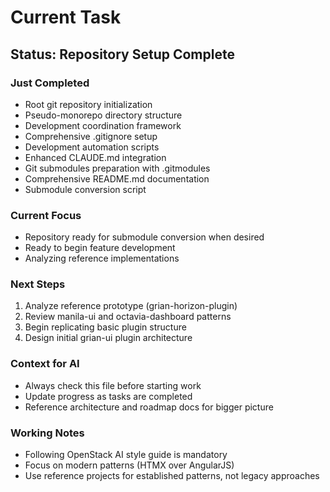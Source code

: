 # Current Task

## Status: Repository Setup Complete

### Just Completed
- Root git repository initialization
- Pseudo-monorepo directory structure
- Development coordination framework
- Comprehensive .gitignore setup
- Development automation scripts
- Enhanced CLAUDE.md integration
- Git submodules preparation with .gitmodules
- Comprehensive README.md documentation
- Submodule conversion script

### Current Focus
- Repository ready for submodule conversion when desired
- Ready to begin feature development
- Analyzing reference implementations

### Next Steps
1. Analyze reference prototype (grian-horizon-plugin)
2. Review manila-ui and octavia-dashboard patterns
3. Begin replicating basic plugin structure
4. Design initial grian-ui plugin architecture

### Context for AI
- Always check this file before starting work
- Update progress as tasks are completed
- Reference architecture and roadmap docs for bigger picture

### Working Notes
- Following OpenStack AI style guide is mandatory
- Focus on modern patterns (HTMX over AngularJS)
- Use reference projects for established patterns, not legacy approaches
